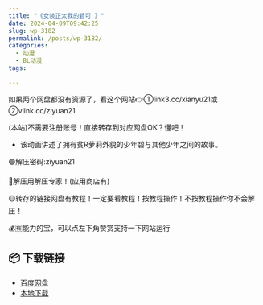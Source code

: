 ```yaml
---
title: "《女装正太我的碧可 》"
date: 2024-04-09T09:42:25
slug: wp-3182
permalink: /posts/wp-3182/
categories:
  - 动漫
  - BL动漫
tags:

---
```


如果两个网盘都没有资源了，看这个网站👉①link3.cc/xianyu21或②vlink.cc/ziyuan21

(本站)不需要注册账号！直接转存到对应网盘OK？懂吧！

*   该动画讲述了拥有贫R萝莉外貌的少年碧与其他少年之间的故事。

🟢解压密码:ziyuan21

🔵解压用解压专家！(应用商店有)

🟡转存的链接网盘有教程！一定要看教程！按教程操作！不按教程操作你不会解压！

💰🈶能力的宝，可以点左下角赞赏支持一下网站运行

## 📦 下载链接
- [百度网盘](https://blziyuan21.com/pay-download/3182?key=4782b5ac67&down_id=0)
- [本地下载](https://blziyuan21.com/pay-download/3182?key=4782b5ac67&down_id=1)


